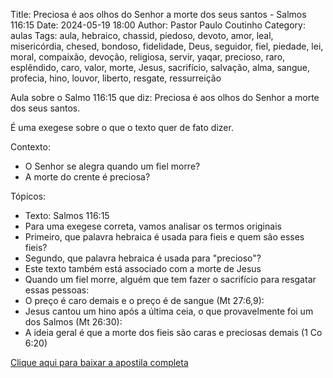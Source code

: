 Title: Preciosa é aos olhos do Senhor a morte dos seus santos - Salmos 116:15
Date: 2024-05-19 18:00
Author: Pastor Paulo Coutinho
Category: aulas
Tags: aula, hebraico, chassid, piedoso, devoto, amor, leal, misericórdia, chesed, bondoso, fidelidade, Deus, seguidor, fiel, piedade, lei, moral, compaixão, devoção, religiosa, servir, yaqar, precioso, raro, esplêndido, caro, valor, morte, Jesus, sacrifício, salvação, alma, sangue, profecia, hino, louvor, liberto, resgate, ressurreição

Aula sobre o Salmo 116:15 que diz: Preciosa é aos olhos do Senhor a morte dos seus santos.

É uma exegese sobre o que o texto quer de fato dizer.

Contexto:

- O Senhor se alegra quando um fiel morre?
- A morte do crente é preciosa?

Tópicos:

- Texto: Salmos 116:15
- Para uma exegese correta, vamos analisar os termos originais
- Primeiro, que palavra hebraica é usada para fieis e quem são esses fieis?
- Segundo, que palavra hebraica é usada para "precioso"?
- Este texto também está associado com a morte de Jesus
- Quando um fiel morre, alguém que tem fazer o sacrifício para resgatar essas pessoas:
- O preço é caro demais e o preço é de sangue (Mt 27:6,9):
- Jesus cantou um hino após a última ceia, o que provavelmente foi um dos Salmos (Mt 26:30):
- A ideia geral é que a morte dos fieis são caras e preciosas demais (1 Co 6:20)

[Clique aqui para baixar a apostila completa](https://www.dropbox.com/scl/fi/ji2zvrulw0hgx29wk6s8b/Aula-EBD-Preciosa-aos-olhos-do-Senhor-a-morte-dos-seus-santos-12_05_2024.pdf?rlkey=7vpzv75d4naobyezyl3hrvs7i&dl=1)
